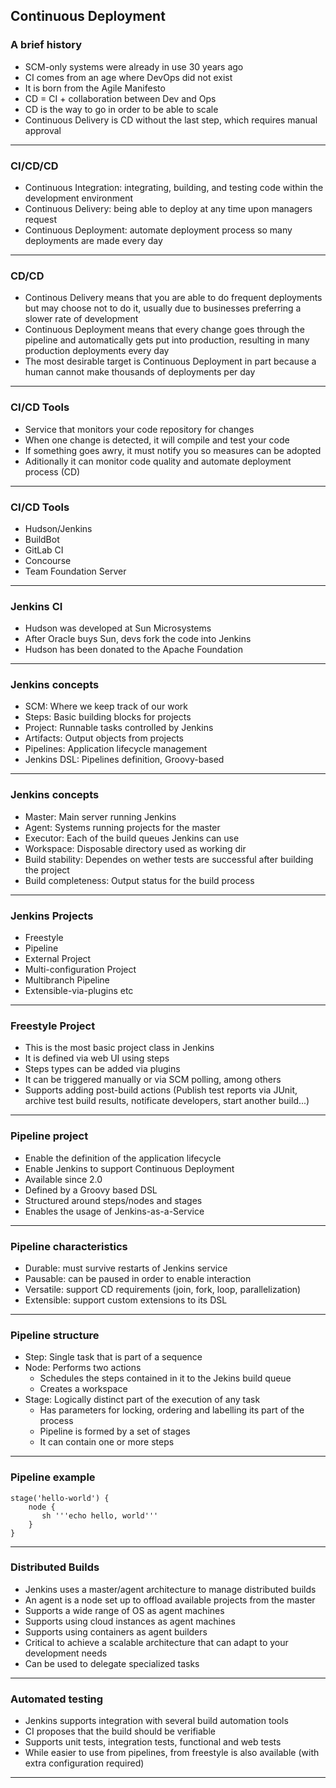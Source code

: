 ## Continuous Deployment

### A brief history

- SCM-only systems were already in use 30 years ago
- CI comes from an age where DevOps did not exist
- It is born from the Agile Manifesto
- CD = CI + collaboration between Dev and Ops
- CD is the way to go in order to be able to scale
- Continuous Delivery is CD without the last step, which requires manual approval

---

### CI/CD/CD

- Continuous Integration: integrating, building, and testing code within the development environment
- Continuous Delivery: being able to deploy at any time upon managers request
- Continuous Deployment: automate deployment process so many deployments are made every day

---

### CD/CD

- Continous Delivery means that you are able to do frequent deployments but may choose not to do it, usually due to businesses preferring a slower rate of development
- Continuous Deployment means that every change goes through the pipeline and automatically gets put into production, resulting in many production deployments every day
- The most desirable target is Continuous Deployment in part because a human cannot make thousands of deployments per day

---

### CI/CD Tools

- Service that monitors your code repository for changes
- When one change is detected, it will compile and test your code
- If something goes awry, it must notify you so measures can be adopted
- Aditionally it can monitor code quality and automate deployment process (CD)

---

### CI/CD Tools

- Hudson/Jenkins
- BuildBot
- GitLab CI
- Concourse
- Team Foundation Server

---

### Jenkins CI

- Hudson was developed at Sun Microsystems
- After Oracle buys Sun, devs fork the code into Jenkins
- Hudson has been donated to the Apache Foundation

---

### Jenkins concepts

- SCM: Where we keep track of our work
- Steps: Basic building blocks for projects
- Project: Runnable tasks controlled by Jenkins
- Artifacts: Output objects from projects
- Pipelines: Application lifecycle management
- Jenkins DSL: Pipelines definition, Groovy-based

---

### Jenkins concepts

- Master: Main server running Jenkins
- Agent: Systems running projects for the master
- Executor: Each of the build queues Jenkins can use
- Workspace: Disposable directory used as working dir
- Build stability: Dependes on wether tests are successful after building the project
- Build completeness: Output status for the build process

---

### Jenkins Projects

- Freestyle
- Pipeline
- External Project
- Multi-configuration Project
- Multibranch Pipeline
- Extensible-via-plugins etc

---

### Freestyle Project

- This is the most basic project class in Jenkins
- It is defined via web UI using steps
- Steps types can be added via plugins
- It can be triggered manually or via SCM polling, among others
- Supports adding post-build actions (Publish test reports via JUnit, archive test build results, notificate developers, start another build...)

---

### Pipeline project

- Enable the definition of the application lifecycle
- Enable Jenkins to support Continuous Deployment
- Available since 2.0
- Defined by a Groovy based DSL
- Structured around steps/nodes and stages
- Enables the usage of Jenkins-as-a-Service

---

### Pipeline characteristics

- Durable: must survive restarts of Jenkins service
- Pausable: can be paused in order to enable interaction
- Versatile: support CD requirements (join, fork, loop, parallelization)
- Extensible: support custom extensions to its DSL

---

### Pipeline structure

- Step: Single task that is part of a sequence
- Node: Performs two actions
	- Schedules the steps contained in it to the Jekins build queue
	- Creates a workspace
- Stage: Logically distinct part of the execution of any task
	- Has parameters for locking, ordering and labelling its part of the process
	- Pipeline is formed by a set of stages
	- It can contain one or more steps

---

### Pipeline example

```
stage('hello-world') {
    node {
       sh '''echo hello, world'''
    }
}
```

---

### Distributed Builds

- Jenkins uses a master/agent architecture to manage distributed builds
- An agent is a node set up to offload available projects from the master
- Supports a wide range of OS as agent machines
- Supports using cloud instances as agent machines
- Supports using containers as agent builders
- Critical to achieve a scalable architecture that can adapt to your development needs
- Can be used to delegate specialized tasks

---

### Automated testing

- Jenkins supports integration with several build automation tools
- CI proposes that the build should be verifiable
- Supports unit tests, integration tests, functional and web tests
- While easier to use from pipelines, from freestyle is also available (with extra configuration required)

---


